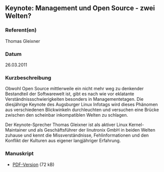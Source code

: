 
 
## Keynote: Management und Open Source - zwei Welten?


### Referent(en)
 Thomas Gleixner

### Datum
 26.03.2011

### Kurzbeschreibung
 Obwohl Open Source mittlerweile ein nicht mehr weg zu denkender Bestandteil der Softwarewelt ist, gibt es nach wie vor eklatante Verständnissschwierigkeiten besonders in Managementetagen. Die diesjährige Keynote des Augsburger Linux Infotags wird dieses Phänomen aus verschiedenen Blickwinkeln durchleuchten und versuchen eine Brücke zwischen den scheinbar inkompatiblen Welten zu schlagen.

Der Keynote-Sprecher Thomas Gleixner ist als aktiver Linux Kernel-Maintainer und als Geschäftsführer der linutronix GmbH in beiden Welten zuhause und kennt die Missverständnisse, Fehlinformationen und den Konflikt der Kulturen aus eigener langjähriger Erfahrung.


### Manuskript

          
* [PDF-Version](/download/Vortraege/Keynote_LIT_2011.pdf) (72 kB)
                 
      
  

